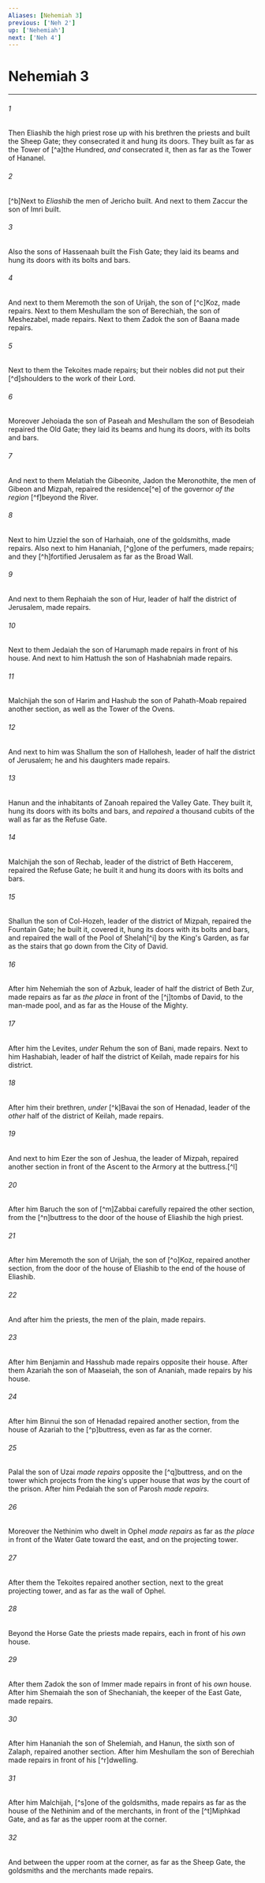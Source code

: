 ```yaml
---
Aliases: [Nehemiah 3]
previous: ['Neh 2']
up: ['Nehemiah']
next: ['Neh 4']
---
```

# Nehemiah 3

***


###### 1 
Then Eliashib the high priest rose up with his brethren the priests and built the Sheep Gate; they consecrated it and hung its doors. They built as far as the Tower of [^a]the Hundred, _and_ consecrated it, then as far as the Tower of Hananel. 

###### 2 
[^b]Next to _Eliashib_ the men of Jericho built. And next to them Zaccur the son of Imri built. 

###### 3 
Also the sons of Hassenaah built the Fish Gate; they laid its beams and hung its doors with its bolts and bars. 

###### 4 
And next to them Meremoth the son of Urijah, the son of [^c]Koz, made repairs. Next to them Meshullam the son of Berechiah, the son of Meshezabel, made repairs. Next to them Zadok the son of Baana made repairs. 

###### 5 
Next to them the Tekoites made repairs; but their nobles did not put their [^d]shoulders to the work of their Lord. 

###### 6 
Moreover Jehoiada the son of Paseah and Meshullam the son of Besodeiah repaired the Old Gate; they laid its beams and hung its doors, with its bolts and bars. 

###### 7 
And next to them Melatiah the Gibeonite, Jadon the Meronothite, the men of Gibeon and Mizpah, repaired the residence[^e] of the governor _of the region_ [^f]beyond the River. 

###### 8 
Next to him Uzziel the son of Harhaiah, one of the goldsmiths, made repairs. Also next to him Hananiah, [^g]one of the perfumers, made repairs; and they [^h]fortified Jerusalem as far as the Broad Wall. 

###### 9 
And next to them Rephaiah the son of Hur, leader of half the district of Jerusalem, made repairs. 

###### 10 
Next to them Jedaiah the son of Harumaph made repairs in front of his house. And next to him Hattush the son of Hashabniah made repairs. 

###### 11 
Malchijah the son of Harim and Hashub the son of Pahath-Moab repaired another section, as well as the Tower of the Ovens. 

###### 12 
And next to him was Shallum the son of Hallohesh, leader of half the district of Jerusalem; he and his daughters made repairs. 

###### 13 
Hanun and the inhabitants of Zanoah repaired the Valley Gate. They built it, hung its doors with its bolts and bars, and _repaired_ a thousand cubits of the wall as far as the Refuse Gate. 

###### 14 
Malchijah the son of Rechab, leader of the district of Beth Haccerem, repaired the Refuse Gate; he built it and hung its doors with its bolts and bars. 

###### 15 
Shallun the son of Col-Hozeh, leader of the district of Mizpah, repaired the Fountain Gate; he built it, covered it, hung its doors with its bolts and bars, and repaired the wall of the Pool of Shelah[^i] by the King's Garden, as far as the stairs that go down from the City of David. 

###### 16 
After him Nehemiah the son of Azbuk, leader of half the district of Beth Zur, made repairs as far as _the place_ in front of the [^j]tombs of David, to the man-made pool, and as far as the House of the Mighty. 

###### 17 
After him the Levites, _under_ Rehum the son of Bani, made repairs. Next to him Hashabiah, leader of half the district of Keilah, made repairs for his district. 

###### 18 
After him their brethren, _under_ [^k]Bavai the son of Henadad, leader of the _other_ half of the district of Keilah, made repairs. 

###### 19 
And next to him Ezer the son of Jeshua, the leader of Mizpah, repaired another section in front of the Ascent to the Armory at the buttress.[^l] 

###### 20 
After him Baruch the son of [^m]Zabbai carefully repaired the other section, from the [^n]buttress to the door of the house of Eliashib the high priest. 

###### 21 
After him Meremoth the son of Urijah, the son of [^o]Koz, repaired another section, from the door of the house of Eliashib to the end of the house of Eliashib. 

###### 22 
And after him the priests, the men of the plain, made repairs. 

###### 23 
After him Benjamin and Hasshub made repairs opposite their house. After them Azariah the son of Maaseiah, the son of Ananiah, made repairs by his house. 

###### 24 
After him Binnui the son of Henadad repaired another section, from the house of Azariah to the [^p]buttress, even as far as the corner. 

###### 25 
Palal the son of Uzai _made repairs_ opposite the [^q]buttress, and on the tower which projects from the king's upper house that _was_ by the court of the prison. After him Pedaiah the son of Parosh _made repairs._ 

###### 26 
Moreover the Nethinim who dwelt in Ophel _made repairs_ as far as _the place_ in front of the Water Gate toward the east, and on the projecting tower. 

###### 27 
After them the Tekoites repaired another section, next to the great projecting tower, and as far as the wall of Ophel. 

###### 28 
Beyond the Horse Gate the priests made repairs, each in front of his _own_ house. 

###### 29 
After them Zadok the son of Immer made repairs in front of his _own_ house. After him Shemaiah the son of Shechaniah, the keeper of the East Gate, made repairs. 

###### 30 
After him Hananiah the son of Shelemiah, and Hanun, the sixth son of Zalaph, repaired another section. After him Meshullam the son of Berechiah made repairs in front of his [^r]dwelling. 

###### 31 
After him Malchijah, [^s]one of the goldsmiths, made repairs as far as the house of the Nethinim and of the merchants, in front of the [^t]Miphkad Gate, and as far as the upper room at the corner. 

###### 32 
And between the upper room at the corner, as far as the Sheep Gate, the goldsmiths and the merchants made repairs.
